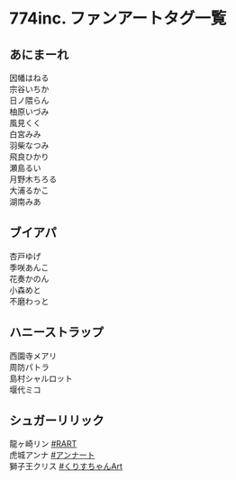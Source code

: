 # 774inc. ファンアートタグ一覧
## あにまーれ
因幡はねる  
宗谷いちか  
日ノ隈らん  
柚原いづみ  
風見くく  
白宮みみ  
羽柴なつみ  
飛良ひかり  
瀬島るい  
月野木ちろる  
大浦るかこ  
湖南みあ  

## ブイアパ
杏戸ゆげ  
季咲あんこ  
花奏かのん  
小森めと  
不磨わっと  

## ハニーストラップ
西園寺メアリ  
周防パトラ  
島村シャルロット  
堰代ミコ  

## シュガーリリック
龍ヶ崎リン [#RART](https://twitter.com/search?q=%23RART)  
虎城アンナ [#アンナート](https://twitter.com/search?q=%23%E3%82%A2%E3%83%B3%E3%83%8A%E3%83%BC%E3%83%88)  
獅子王クリス [#くりすちゃんArt](https://twitter.com/search?q=%23%E3%81%8F%E3%82%8A%E3%81%99%E3%81%A1%E3%82%83%E3%82%93Art)  
